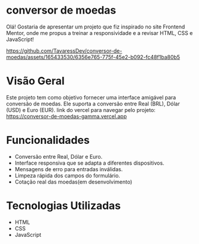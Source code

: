 # conversor de moedas
Olá! Gostaria de apresentar um projeto que fiz inspirado no site Frontend Mentor, onde me propus a treinar a responsividade e a revisar HTML, CSS e JavaScript!




https://github.com/TavaressDev/conversor-de-moedas/assets/165433530/6356e765-775f-45e2-b092-fc48f1ba80b5


# Visão Geral
Este projeto tem como objetivo fornecer uma interface amigável para conversão de moedas. Ele suporta a conversão entre Real (BRL), Dólar (USD) e Euro (EUR).
link do vercel para navegar pelo projeto: https://conversor-de-moedas-gamma.vercel.app

# Funcionalidades
- Conversão entre Real, Dólar e Euro.
- Interface responsiva que se adapta a diferentes dispositivos.
- Mensagens de erro para entradas inválidas.
- Limpeza rápida dos campos do formulário.
- Cotação real das moedas(em desenvolvimento)

# Tecnologias Utilizadas
- HTML
- CSS
- JavaScript
